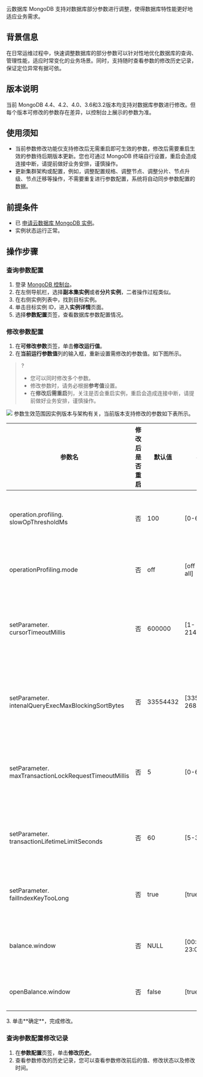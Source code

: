 云数据库 MongoDB 支持对数据库部分参数进行调整，使得数据库特性能更好地适应业务需求。 

## 背景信息
在日常运维过程中，快速调整数据库的部分参数可以针对性地优化数据库的查询、管理性能，适应时常变化的业务场景。同时，支持随时查看参数的修改历史记录，保证定位异常有据可依。

## 版本说明
当前 MongoDB 4.4、4.2、4.0、3.6和3.2版本均支持对数据库参数进行修改。但每个版本可修改的参数存在差异，以控制台上展示的参数为准。

## 使用须知
- 当前参数修改功能仅支持修改后无需重启即可生效的参数，修改后需要重启生效的参数待后期版本更新。您也可通过 MongoDB 终端自行设置，重启会造成连接中断，请提前做好业务安排，谨慎操作。
- 更新集群架构或配置，例如，调整配置规格、调整节点、调整分片、节点升级、节点迁移等操作，不需要重复进行参数配置，系统将自动同步参数配置的数据。

## 前提条件
- 已 [申请云数据库 MongoDB 实例](https://cloud.tencent.com/document/product/240/3551)。
- 实例状态运行正常。

## 操作步骤
### 查询参数配置
1. 登录 [MongoDB 控制台](https://console.cloud.tencent.com/mongodb/sharding)。
2. 在左侧导航栏，选择**副本集实例**或者**分片实例**，二者操作过程类似。
3. 在右侧实例列表中，找到目标实例。
4. 单击目标实例 ID，进入**实例详情**页面。
5. 选择**参数配置**页签，查看数据库参数配置情况。

### 修改参数配置
1. 在**可修改参数**页签，单击**修改运行值**。
2. 在**当前运行参数值**列的输入框，重新设置需修改的参数值。如下图所示。
>?
>- 您可以同时修改多个参数。
>- 修改参数时，请务必根据**参考值**设置。
>- 在**修改后需重启**列，关注是否会重启实例，重启会造成连接中断，请提前做好业务安排，谨慎操作。
>
![](https://qcloudimg.tencent-cloud.cn/raw/c8cce29963002fb26312b8ab6952f210.png)
参数生效范围因实例版本与架构有关，当前版本支持修改的参数如下表所示。 
<table>
<thead>
<tr><th width="5%">参数名</th><th width="5%">修改后是否重启</th><th width="5%">默认值</th><th width="5%">参考值</th><th width="5%">支持版本</th><th width="25%">支持实例类型</th><th width="20%">适用范围</th><th width="30%">参数解释</th></tr></thead>
<tbody>
<tr>
<td>operation.profiling.<br>slowOpThresholdMs</br></td>
<td>否</td>
<td>100</td>
<td>[0-65536]</td>
<td>4.0、4.2、4.4</td>
<td>副本集、分片实例</td>
<td>mongod、mongos</td>
<td>设置慢查询时间判定时间，单位：毫秒。</td></tr>
<tr>
<td>operationProfiling.mode</td>
<td>否</td>
<td>off</td>
<td>[off | slowOp | all]</td>
<td>3.2、3.6、4.0、4.2、4.4</td>
<td>副本集、分片实例</td>
<td>mongod</td>
<td>设置开启 Profile 级别。</td></tr>
<tr>
<td>setParameter.<br>cursorTimeoutMillis</br></td>
<td>否</td>
<td>600000</td>
<td>[1-2147483647]</td>
<td>3.2、3.6、4.0、4.2、4.4</td>
<td>副本集、分片实例</td>
<td>3.2与3.6：mongod<br>4.0、4.2、4.4：mongod、mongos</br></td>
<td>设置游标超时时间，单位：豪秒。</td></tr>
<tr>
<td>setParameter.<br>intenalQueryExecMaxBlockingSortBytes</br></td>
<td>否</td>
<td>33554432</td>
<td>[33554432-268435456]</td>
<td>4.0、4.2、4.4</td>
<td>副本集、分片实例</td>
<td>mongod、mongos</td>
<td>设置 Sort 排序能够支持的最大内存，单位：Byte。</td></tr>
<tr>
<td>setParameter.<br>maxTransactionLockRequestTimeoutMillis</br></td>
<td>否</td>
<td>5</td>
<td>[0-60]</td>
<td>4.0、4.2、4.4</td>
<td>副本集、分片实例</td>
<td>mongod</td>
<td>设置单个事务锁的等待时长，单位：毫秒。</td></tr>
<tr>
<td>setParameter.<br>transactionLifetimeLimitSeconds</br></td>
<td>否</td>
<td>60</td>
<td>[5-300]</td>
<td>4.0、4.2、4.4</td>
<td>副本集、分片实例</td>
<td>mongod</td>
<td>设置单个事务的最长生命周期，单位：秒。</td></tr>
<tr>
<td>setParameter.<br>failIndexKeyTooLong</br></td>
<td>否</td>
<td>true</td>
<td>[true | false]</td>
<td>3.2、3.6、4.0</td>
<td>副本集、分片实例</td>
<td>mongod</td>
<td>设置是否限制索引键的长度。</td></tr>
<tr>
<td>balance.window</td>
<td>否</td>
<td>NULL</td>
<td>[00:00 | 23:00]</td>
<td>4.0、4.2、4.4</td>
<td>分片实例</td>
<td>mongos</td>
<td>设置开启 balance 窗口的时间段。</td></tr>
<tr>
<td>openBalance.window</td>
<td>否</td>
<td>false</td>
<td>[true | false]</td>
<td>4.0、4.2、4.4</td>
<td>分片实例</td>
<td>mongos</td>
<td>启用或禁止 balance 窗口。</td></tr>
</tbody></table>
3. 单击**确定**，完成修改。

### 查询参数配置修改记录
1. 在**参数配置**页签，单击**修改历史**。
2. 查看参数修改的历史记录，您可以查看参数修改前后的值、修改状态以及修改时间。


